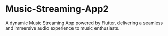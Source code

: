 # Music-Streaming-App2
A dynamic Music Streaming App powered by Flutter, delivering a seamless and immersive audio experience to music enthusiasts.
